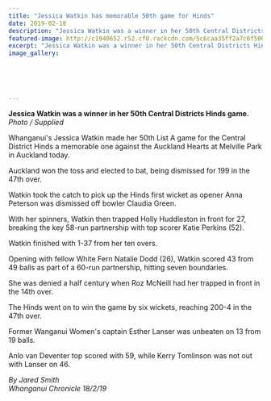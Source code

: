 ```yaml
---
title: "Jessica Watkin has memorable 50th game for Hinds"
date: 2019-02-18
description: "Jessica Watkin was a winner in her 50th Central Districts Hinds game at Melville Park in Auckland..."
featured-image: http://c1940652.r52.cf0.rackcdn.com/5c6caa35ff2a7c6f5000039b/Jess-Watkin-Chron-21.1.19.jpg
excerpt: "Jessica Watkin was a winner in her 50th Central Districts Hinds game at Melville Park in Auckland."
image_gallery:
    
    
    
    
    
---
```


<p><strong>Jessica Watkin was a winner in her 50th Central Districts Hinds game.</strong><br /><em>Photo / Supplied</em></p>
<p class="element element-paragraph">Whanganui's Jessica Watkin made her 50th List A game for the Central District Hinds a memorable one against the Auckland Hearts at Melville Park in Auckland today.</p>
<p class="element element-paragraph">Auckland won the toss and elected to bat, being dismissed for 199 in the 47th over.</p>
<p class="element element-paragraph">Watkin took the catch to pick up the Hinds first wicket as opener Anna Peterson was dismissed off bowler Claudia Green.</p>
<p class="element element-paragraph">With her spinners, Watkin then trapped Holly Huddleston in front for 27, breaking the key 58-run partnership with top scorer Katie Perkins (52).</p>
<p class="element element-paragraph">Watkin finished with 1-37 from her ten overs.</p>
<p class="element element-paragraph">Opening with fellow White Fern Natalie Dodd (26), Watkin scored 43 from 49 balls as part of a 60-run partnership, hitting seven boundaries.</p>
<p class="element element-paragraph">She was denied a half century when Roz McNeill had her trapped in front in the 14th over.</p>
<p class="element element-paragraph">The Hinds went on to win the game by six wickets, reaching 200-4 in the 47th over.</p>
<p class="element element-paragraph">Former Wanganui Women's captain Esther Lanser was unbeaten on 13 from 19 balls.</p>
<p class="element element-paragraph">Anlo van Deventer top scored with 59, while Kerry Tomlinson was not out with Lanser on 46.</p>
<p><em>By Jared Smith<br />Whanganui Chronicle 18/2/19</em></p>

